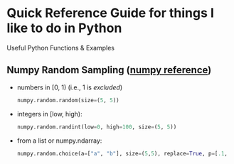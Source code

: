 # Quick Reference Guide for things I like to do in Python

Useful Python Functions & Examples


## Numpy Random Sampling ([numpy reference](https://numpy.org/doc/stable/reference/random/legacy.html#simple-random-data))

* numbers in [0, 1) (i.e., 1 is *excluded*)
  ```python 
  numpy.random.random(size=(5, 5))
  ```
* integers in [low, high): 
  ```python
  numpy.random.randint(low=0, high=100, size=(5, 5))
  ```
* from a list or numpy.ndarray:
  ```python
  numpy.random.choice(a=["a", "b"], size=(5,5), replace=True, p=[.1, .9])
  ```
